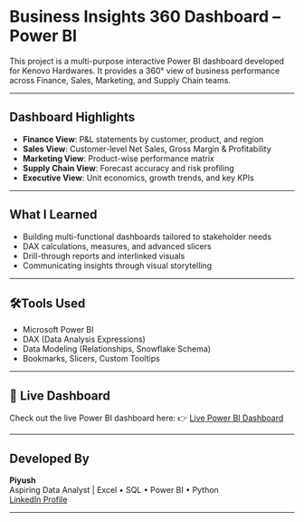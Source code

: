 # Business Insights 360 Dashboard – Power BI

This project is a multi-purpose interactive Power BI dashboard developed for Kenovo Hardwares. It provides a 360° view of business performance across Finance, Sales, Marketing, and Supply Chain teams.

---

## Dashboard Highlights

- **Finance View**: P&L statements by customer, product, and region
- **Sales View**: Customer-level Net Sales, Gross Margin & Profitability
- **Marketing View**: Product-wise performance matrix
- **Supply Chain View**: Forecast accuracy and risk profiling
- **Executive View**: Unit economics, growth trends, and key KPIs

---

## What I Learned

- Building multi-functional dashboards tailored to stakeholder needs
- DAX calculations, measures, and advanced slicers
- Drill-through reports and interlinked visuals
- Communicating insights through visual storytelling

---

## 🛠Tools Used

- Microsoft Power BI  
- DAX (Data Analysis Expressions)  
- Data Modeling (Relationships, Snowflake Schema)  
- Bookmarks, Slicers, Custom Tooltips  

---

## 🔗 Live Dashboard
Check out the live Power BI dashboard here:
👉 [Live Power BI Dashboard](https://app.powerbi.com/reportEmbed?reportId=10370819-db9c-47b0-9a37-920f265b23f5&autoAuth=true&ctid=c6e549b3-5f45-4032-aae9-d4244dc5b2c4)

---

## Developed By

**Piyush**  
Aspiring Data Analyst | Excel • SQL • Power BI • Python  
[LinkedIn Profile](https://www.linkedin.com/in/piyushda)

---

